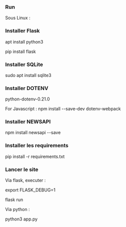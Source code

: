 ### Run ###

Sous Linux :

### Installer Flask ###

apt install python3

pip install flask

### Installer SQLite ###

sudo apt install sqlite3

### Installer DOTENV ###

python-dotenv-0.21.0

For Javascript :
npm install --save-dev dotenv-webpack

### Installer NEWSAPI ###

npm install newsapi --save

### Installer les requirements ###

pip install -r requirements.txt

### Lancer le site ###

Via flask, executer :

export FLASK_DEBUG=1

flask run

Via python : 

python3 app.py
